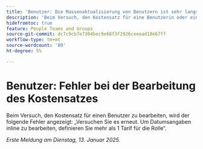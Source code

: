 ```yaml
---
title: 'Benutzer: Die Massenaktualisierung von Benutzern ist sehr langsam'
description: 'Beim Versuch, den Kostensatz für eine Benutzerin oder einen Benutzer zu bearbeiten, wird der folgende Fehler angezeigt: „Versuchen Sie es erneut. Um Datumsangaben inline zu bearbeiten, definieren Sie mehr als 1 Tarif für die Rolle“.'
hidefromtoc: true
feature: People Teams and Groups
source-git-commit: dc7c9cb7e7304bec9e68f3f2926ceeaad18e67ff
workflow-type: tm+mt
source-wordcount: '80'
ht-degree: 5%

---
```


# Benutzer: Fehler bei der Bearbeitung des Kostensatzes

Beim Versuch, den Kostensatz für einen Benutzer zu bearbeiten, wird der folgende Fehler angezeigt: „Versuchen Sie es erneut. Um Datumsangaben inline zu bearbeiten, definieren Sie mehr als 1 Tarif für die Rolle“.

_Erste Meldung am Dienstag, 13. Januar 2025._
